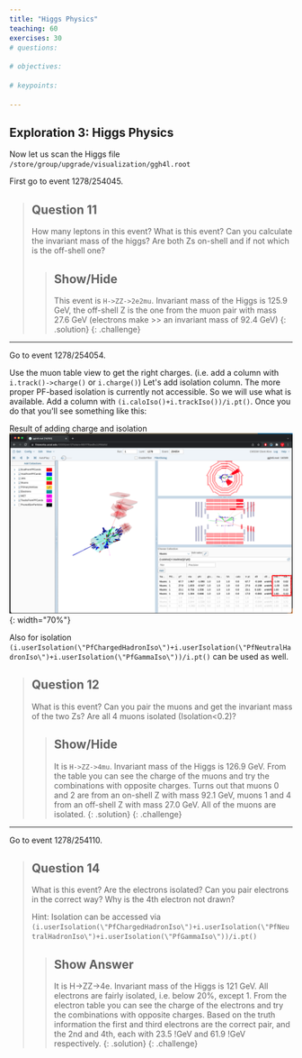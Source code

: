 ```yaml
---
title: "Higgs Physics"
teaching: 60
exercises: 30
# questions:

# objectives:

# keypoints:

---
```


## Exploration 3: Higgs Physics

Now let us scan the Higgs file
`/store/group/upgrade/visualization/ggh4l.root`

First go to event 1278/254045.

> ## Question 11
>  How many leptons in this event? What is this event? Can you calculate the invariant mass of the higgs? Are both Zs on-shell and
> if not which is the off-shell one?
> > ## Show/Hide
> > This event is `H->ZZ->2e2mu`. Invariant mass of the Higgs is 125.9 GeV, the off-shell Z is the one from the muon pair with mass 27.6 GeV (electrons make >> an invariant mass of 92.4 GeV)
> {: .solution}
{: .challenge}


------------------------------------------------------------

Go to event 1278/254054.

Use the muon table view to get the right charges. (i.e. add a column
with `i.track()->charge()` or `i.charge()`) Let\'s add isolation column.
The more proper PF-based isolation is currently not accessible. So we
will use what is available. Add a column with
`(i.caloIso()+i.trackIso())/i.pt()`. Once you do that you\'ll see
something like this:

Result of adding charge and isolation
![fireworksweb_15](../fig/fireworksweb_15.png){: width="70%"}

Also for isolation
`(i.userIsolation(\"PfChargedHadronIso\")+i.userIsolation(\"PfNeutralHadronIso\")+i.userIsolation(\"PfGammaIso\"))/i.pt()`
can be used as well.
> ## Question 12
>  What is this event? Can you pair the muons and get the invariant mass of the two Zs? Are all 4 muons isolated (Isolation\<0.2)?
> > ## Show/Hide
> > It is `H->ZZ->4mu`. Invariant mass of the Higgs is 126.9 GeV. From the table you can see the charge of the muons and try the combinations with
> > opposite charges. Turns out that muons 0 and 2 are from an on-shell Z with mass 92.1 GeV, muons 1 and 4 from an off-shell Z with mass 27.0 GeV. All of the muons are isolated.
> {: .solution}
{: .challenge}
-----------------------------------------------------

Go to event 1278/254110.
> ## Question 14
>  What is this event? Are the electrons isolated? Can you pair electrons in the correct way? Why is
> the 4th electron not drawn?
>
> Hint: Isolation can be accessed via
> `(i.userIsolation(\"PfChargedHadronIso\")+i.userIsolation(\"PfNeutralHadronIso\")+i.userIsolation(\"PfGammaIso\"))/i.pt()`
>
>> ## Show Answer
>> It is H->ZZ->4e. Invariant mass of the Higgs is 121 GeV. All electrons are fairly isolated, i.e. below 20%, except 1. From the electron table you can see the
>> charge of the electrons and try the combinations with opposite charges. Based on the truth information the first and third electrons are the correct pair, and the 2nd and 4th, each with 23.5 !GeV and 61.9 !GeV respectively.
> {: .solution}
{: .challenge}